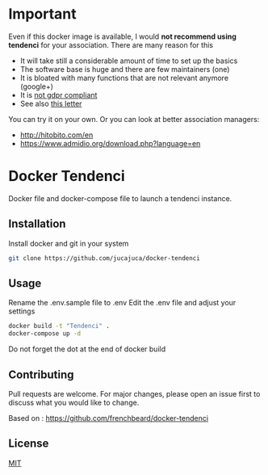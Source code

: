 # Important

Even if this docker image is available, I would **not recommend using tendenci** for your association. There are many reason for this

- It will take still a considerable amount of time to set up the basics
- The software base is huge and there are few maintainers (one)
- It is bloated with many functions that are not relevant anymore (google+)
- It is [not gdpr compliant](https://github.com/tendenci/tendenci/issues/777  "not gdpr compliant")
- See also [this letter](https://github.com/goetzk/tendenci-community/blob/master/community-engagement.rst "this letter")

You can try it on your own. Or you can look at better association managers:

- http://hitobito.com/en
- https://www.admidio.org/download.php?language=en

# Docker Tendenci

Docker file and docker-compose file to launch a tendenci instance.


## Installation

Install docker and git in your system

```bash
git clone https://github.com/jucajuca/docker-tendenci
``````

## Usage

Rename the .env.sample file to .env 
Edit the .env file and adjust your settings

```bash
docker build -t "Tendenci" .
docker-compose up -d
``````

Do not forget the dot at the end of docker build

## Contributing
Pull requests are welcome. For major changes, please open an issue first to discuss what you would like to change.


Based on : https://github.com/frenchbeard/docker-tendenci

## License
[MIT](https://choosealicense.com/licenses/mit/)

